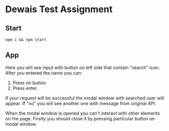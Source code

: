 # Dewais Test Assignment

## Start

`npm i && npm start`

## App

Here you will see input with button on left side that contain "search" icon.
After you entered the name you can:

1. Press on button
2. Press enter.

If your request will be successful the modal window with searched user will appear.
If "no" you will see another one with message from original API.

When the modal window is opened you can't interact with other elements on the page. Firstly you should close it by pressing particular button on modal window.

